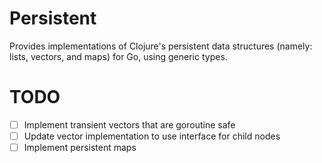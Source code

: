 # Persistent

Provides implementations of Clojure's persistent data structures (namely:
lists, vectors, and maps) for Go, using generic types.

# TODO
- [ ] Implement transient vectors that are goroutine safe
- [ ] Update vector implementation to use interface for child nodes
- [ ] Implement persistent maps
